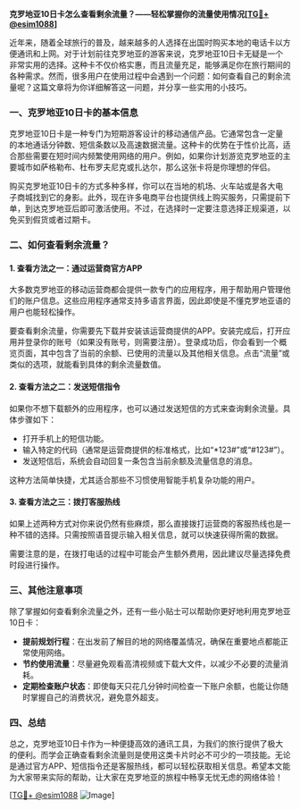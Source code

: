 **克罗地亚10日卡怎么查看剩余流量？——轻松掌握你的流量使用情况[[TG💪+ @esim1088](https://t.me/s/esim1088)]**

近年来，随着全球旅行的普及，越来越多的人选择在出国时购买本地的电话卡以方便通讯和上网。对于计划前往克罗地亚的游客来说，克罗地亚10日卡无疑是一个非常实用的选择。这种卡不仅价格实惠，而且流量充足，能够满足你在旅行期间的各种需求。然而，很多用户在使用过程中会遇到一个问题：如何查看自己的剩余流量呢？这篇文章将为你详细解答这一问题，并分享一些实用的小技巧。

### 一、克罗地亚10日卡的基本信息

克罗地亚10日卡是一种专门为短期游客设计的移动通信产品。它通常包含一定量的本地通话分钟数、短信条数以及高速数据流量。这种卡的优势在于性价比高，适合那些需要在短时间内频繁使用网络的用户。例如，如果你计划游览克罗地亚的主要城市如萨格勒布、杜布罗夫尼克或扎达尔，那么这张卡将是你理想的伴侣。

购买克罗地亚10日卡的方式多种多样，你可以在当地的机场、火车站或是各大电子商城找到它的身影。此外，现在许多电商平台也提供线上购买服务，只需提前下单，到达克罗地亚后即可激活使用。不过，在选择时一定要注意选择正规渠道，以免买到假货或者过期卡。

### 二、如何查看剩余流量？

#### 1. 查看方法之一：通过运营商官方APP

大多数克罗地亚的移动运营商都会提供一款专门的应用程序，用于帮助用户管理他们的账户信息。这些应用程序通常支持多语言界面，因此即使是不懂克罗地亚语的用户也能轻松操作。

要查看剩余流量，你需要先下载并安装该运营商提供的APP。安装完成后，打开应用并登录你的账号（如果没有账号，则需要注册）。登录成功后，你会看到一个概览页面，其中包含了当前的余额、已使用的流量以及其他相关信息。点击“流量”或类似的选项，就能看到具体的剩余流量数值。

#### 2. 查看方法之二：发送短信指令

如果你不想下载额外的应用程序，也可以通过发送短信的方式来查询剩余流量。具体步骤如下：

- 打开手机上的短信功能。
- 输入特定的代码（通常是运营商提供的标准格式，比如“*123#”或“#123#”）。
- 发送短信后，系统会自动回复一条包含当前余额及流量信息的消息。

这种方法简单快捷，尤其适合那些不习惯使用智能手机复杂功能的用户。

#### 3. 查看方法之三：拨打客服热线

如果上述两种方式对你来说仍然有些麻烦，那么直接拨打运营商的客服热线也是一种不错的选择。只需按照语音提示输入相关信息，就可以快速获得所需的数据。

需要注意的是，在拨打电话的过程中可能会产生额外费用，因此建议尽量选择免费时段进行操作。

### 三、其他注意事项

除了掌握如何查看剩余流量之外，还有一些小贴士可以帮助你更好地利用克罗地亚10日卡：

- **提前规划行程**：在出发前了解目的地的网络覆盖情况，确保在重要地点都能正常使用网络。
- **节约使用流量**：尽量避免观看高清视频或下载大文件，以减少不必要的流量消耗。
- **定期检查账户状态**：即使每天只花几分钟时间检查一下账户余额，也能让你随时掌握自己的消费状况，避免意外超支。

### 四、总结

总之，克罗地亚10日卡作为一种便捷高效的通讯工具，为我们的旅行提供了极大的便利。而学会正确查看剩余流量则是使用这类卡片时必不可少的一项技能。无论是通过官方APP、短信指令还是客服热线，都可以轻松获取相关信息。希望本文能为大家带来实际的帮助，让大家在克罗地亚的旅程中畅享无忧无虑的网络体验！

[[TG💪+ @esim1088](https://t.me/s/esim1088) ![Image](https://i.postimg.cc/4NQfJmqS/Snipaste-2025-05-13-00-14-12.png)]
